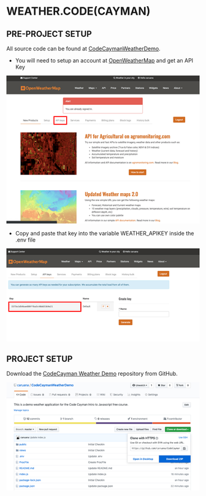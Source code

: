 # WEATHER.CODE(CAYMAN)

## PRE-PROJECT SETUP
All source code can be found at [CodeCaymanWeatherDemo](https://github.com/caruana/CodeCaymanWeatherDemo).

- You will need to setup an account at [OpenWeatherMap](https://home.openweathermap.org/) and get an API Key

![API keys](images/8_1-Weather-Pic01.png)

- Copy and paste that key into the variable WEATHER_APIKEY inside the .env file

![Copy key](images/8_1-Weather-Pic02.png)

## PROJECT SETUP

Download the [CodeCayman Weather Demo](https://github.com/caruana/CodeCaymanWeatherDemo) repository from GitHub.

![Github](images/8_1-Weather-Pic03.png)